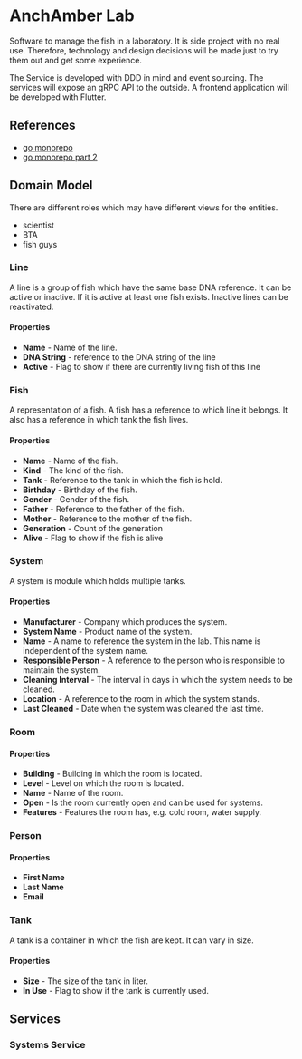 # AnchAmber Lab

Software to manage the fish in a laboratory. It is side project with no real use. 
Therefore, technology and design decisions will be made just to try  them out and get some experience.

The Service is developed with DDD in mind and event sourcing. The services will expose an gRPC API to the outside. 
A frontend application will be developed with Flutter.

## References
- [go monorepo](https://medium.com/goc0de/how-to-golang-monorepo-4f62320a01fd)
- [go monorepo part 2](https://medium.com/goc0de/golang-monorepo-part-2-b6724148f0e1)

## Domain Model

There are different roles which may have different views for the entities.
- scientist
- BTA
- fish guys

### Line
A line is a group of fish which have the same base DNA reference.
It can be active or inactive. If it is active at least one fish exists.
Inactive lines can be reactivated.

#### Properties
- **Name** - Name of the line.
- **DNA String** - reference to the DNA string of the line
- **Active** - Flag to show if there are currently living fish of this line

### Fish
A representation of a fish. A fish has a reference to which line it belongs.
It also has a reference in which tank the fish lives.

#### Properties
- **Name** - Name of the fish.
- **Kind** - The kind of the fish.
- **Tank** - Reference to the tank in which the fish is hold.
- **Birthday** - Birthday of the fish.
- **Gender** - Gender of the fish.
- **Father** - Reference to the father of the fish.
- **Mother** - Reference to the mother of the fish.
- **Generation** - Count of the generation
- **Alive** - Flag to show if the fish is alive

### System
A system is module which holds multiple tanks.

#### Properties
- **Manufacturer** - Company which produces the system.
- **System Name** - Product name of the system.
- **Name** - A name to reference the system in the lab. This name is independent of the system name.
- **Responsible Person** - A reference to the person who is responsible to maintain the system.
- **Cleaning Interval** - The interval in days in which the system needs to be cleaned.
- **Location** - A reference to the room in which the system stands.
- **Last Cleaned** - Date when the system was cleaned the last time.

### Room

#### Properties
- **Building** - Building in which the room is located.
- **Level** - Level on which the room is located.
- **Name** - Name of the room. 
- **Open** - Is the room currently open and can be used for systems.
- **Features** - Features the room has, e.g. cold room, water supply.

### Person

#### Properties
- **First Name**
- **Last Name**
- **Email**

### Tank
A tank is a container in which the fish are kept. It can vary in size.

#### Properties
- **Size** - The size of the tank in liter.
- **In Use** - Flag to show if the tank is currently used.


## Services

### Systems Service



